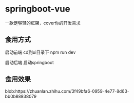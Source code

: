 # springboot-vue
一款足够轻的框架，cover你的开发需求


<h2>食用方式</h2>
启动前端 
cd到ui目录下  npm run dev

启动后端
启动springboot

<h2>食用效果</h2>
blob:https://zhuanlan.zhihu.com/3f49bfa6-0959-4e77-8d63-bb0b88838079
